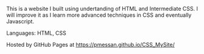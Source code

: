 This is a website I built using undertanding of HTML and Intermediate CSS.
I will improve it as I learn more advanced techniques in CSS and eventually Javascript.

Languages: HTML, CSS

Hosted by GitHub Pages at https://pmessan.github.io/CSS_MySite/
